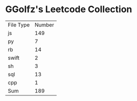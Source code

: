 # GGolfz's Leetcode Collection

<table><tr><td>File Type</td><td>Number</td></tr><tr><td>js</td><td>149</td></tr><tr><td>py</td><td>7</td></tr><tr><td>rb</td><td>14</td></tr><tr><td>swift</td><td>2</td></tr><tr><td>sh</td><td>3</td></tr><tr><td>sql</td><td>13</td></tr><tr><td>cpp</td><td>1</td></tr><tr><td>Sum</td><td>189</td></tr></table>